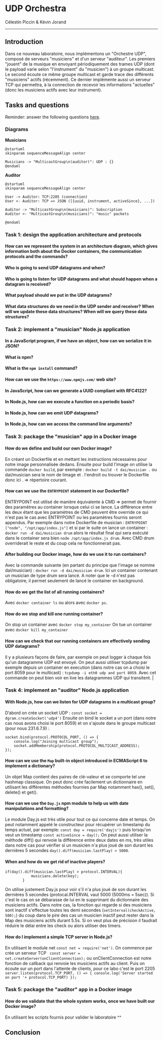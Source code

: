 UDP Orchestra
=============

Célestin Piccin & Kévin Jorand

------------

## Introduction

Dans ce nouveau laboratoire, nous implémentons un "Orchestre UDP", composé de serveurs "musiciens" et d'un serveur "auditeur". Les premiers "jouent" de la musique en envoyant périodiquement des trames UDP (dont le payload varie selon "l'instrument" du "musicien") à un groupe multicast. Le second écoute ce même groupe multicast et garde trace des différents "musiciens" actifs (récemment). Ce dernier implémente aussi un serveur TCP qui permettra, à la connection de recevoir les informations "actuelles" (donc les musiciens actifs avec leur instrument).

## Tasks and questions

Reminder: answer the following questions [here](https://forms.gle/6SM7cu4cYhNsRvqX8).

### Diagrams
**Musicians**
```plantuml
@startuml
skinparam sequenceMessageAlign center

Musicians -> "MulticastGroup\n(auditor)": UDP : {}
@enduml
```

**Auditor**
```plantuml
@startuml
skinparam sequenceMessageAlign center

User -> Auditor: TCP:2205 (connection)
User <- Auditor: TCP => JSON ([{uuid, instrument, activeSince}, ...])

Auditor -> "MulticastGroup\n(musicians)": Subscription
Auditor <- "MulticastGroup\n(musicians)": "music" packets

@enduml
```

### Task 1: design the application architecture and protocols


#### How can we represent the system in an **architecture diagram**, which gives information both about the Docker containers, the communication protocols and the commands? 

#### Who is going to **send UDP datagrams** and **when**? 

#### Who is going to **listen for UDP datagrams** and what should happen when a datagram is received?

#### What **payload** should we put in the UDP datagrams?

#### What **data structures** do we need in the UDP sender and receiver? When will we update these data structures? When will we query these data structures?

### Task 2: implement a "musician" Node.js application

#### In a JavaScript program, if we have an object, how can we **serialize it in JSON**?
#### What is **npm**?

#### What is the `npm install` command?

#### How can we use the `https://www.npmjs.com/` web site?

#### In JavaScript, how can we **generate a UUID** compliant with RFC4122?

#### In Node.js, how can we execute a function on a **periodic** basis?

#### In Node.js, how can we **emit UDP datagrams**?

#### In Node.js, how can we **access the command line arguments**?

### Task 3: package the "musician" app in a Docker image

#### How do we **define and build our own Docker image**?                                
En créant un Dockerfile et en mettant les instructions nécessaires pour notre image personnalisée dedans.
Ensuite pour build l'image on utilise la commande `docker build`, par exemple : ```docker build -t dai/musician .``` ou dai/musician sera le nom de limage et . l'endroit ou trouver le Dockerfile donc ici . => répertoire courant.

#### How can we use the `ENTRYPOINT` statement in our Dockerfile?                        
ENTRYPOINT est utilisé de manière équivalente à CMD => permet de fournir des paramètres au container lorsque celui ci se lance. La différence entre les deux étant que les paramètres de CMD peuvent être override ce qui n'est pas le cas avec ENTRYPOINT ou les paramètres fournis seront appendus.
Par exemple dans notre Dockerfile de musician : ```ENTRYPOINT ["node", "/opt/app/index.js"]``` et si par le suite on lance un container : ```docker run -d dai/musician drum``` alors le résultat final qui sera exécuté dans le container sera bien ```node /opt/app/index.js drum```. Avec CMD drum overriderait le reste et du coup cela ne fonctionnerait pas.

#### After building our Docker image, how do we use it to **run containers**?            
Avec la commande suivante (en partant du principe que l'image se nomme dai/musician) : ```docker run -d dai/musician drum```. Ici un container contenant un musician de type drum sera lancé. A noter que le -d n'est pas obligatoire, il permet seulement de lancé le container en background.

#### How do we get the list of all **running containers**?
Avec ```docker container ls``` ou alors avec ```docker ps```.

#### How do we **stop** and **kill** one running container?
On stop un container avec ```docker stop my_container```
On tue un container avec ```docker kill my_container```

#### How can we check that our running containers are effectively sending UDP datagrams? 
Il y a plusieurs façons de faire, par exemple on peut logger à chaque fois qu'un datagramme UDP est envoyé. On peut aussi utiliser tcpdump par exemple depuis un container en execution (dans notre cas on a choisi le port 8059 pour le multicast) : ```tcpdump -i eth0 udp and port 8059```. Avec cet commande on peut bien voir en live les datagrammes UDP qui transitent.                                                    |

### Task 4: implement an "auditor" Node.js application

#### With Node.js, how can we listen for UDP datagrams in a multicast group?
D’abord on crée un socket UDP : ```const socket = dgram.createSocket('udp4')```
Ensuite on bind le socket a un port (dans notre cas nous avons choisi le port 8059) et on s'ajoute dans le groupe multicast (pour nous 231.6.7.9) : 
```
socket.bind(protocol.PROTOCOL_PORT, () => {
    console.log("Joining multicast group");
    socket.addMembership(protocol.PROTOCOL_MULTICAST_ADDRESS);
});
```

#### How can we use the `Map` built-in object introduced in ECMAScript 6 to implement a **dictionary**?
Un objet Map contient des paires de clé-valeur et se comporte tel une hashmap classique. On peut donc crée facilement un dictionnaire en utilisant les différentes méthodes fournies par Map notamment has(), set(), delete() et get().

#### How can we use the `Day.js` npm module to help us with **date manipulations** and formatting?
Le module Day.js est très utile pour tout ce qui concerne date et temps. On peut notamment appelé le constructeur pour récupérer un timestamp du temps actuel, par exemple: ```const day = require('dayjs')``` puis lorsqu'on veut un timestamp ```const activeSince = day();```
On peut aussi utiliser la méthode diff() qui renvoie la différence entre deux dates en ms, très utiles dans notre cas pour vérifier si un musicien n'a plus joué de son durant les dernières 5 secondes `day().diff(musician.lastPlay) > 5000`. 

#### When and how do we **get rid of inactive players**?                                                

```
if(day().diff(musician.lastPlay) > protocol.INTERVAL){
            musicians.delete(key);
        }
```  
On utilise justement Day.js pour voir s'il n'a plus joué de son durant les dernières 5 secondes (protocal.INTERVAL vaut 5000 (5000ms = 5sec)). Si c'est le cas on se débarasse de lui en le supprimant du dictionnaire des musiciens actifs. 
Dans notre cas, la fonction qui regarde si des musiciens sont inactif s'effectue toutes les demi secondes (```setInterval(checkActive, 500);```) du coup dans le pire des cas un musicien inactif peut rester dans la Map des musiciens actifs durant 5.5s. Si on veut plus de précision il faudrait réduire le délai entre les check ou alors utiliser des timers.

#### How do I implement a **simple TCP server** in Node.js?

En utilisant le module net ```const net = require('net')```. On commence par crée un serveur TCP ```
const server = net.createServer(onClientConnection);``` ou onClientConnection est notre fonction de callback qui renvoie les musiciens actifs au client. 
Puis on écoute sur un port dans l'attente de clients, pour ce labo c'est le port 2205 ```server.listen(protocol.TCP_PORT, () => {
    console.log('Server started on port '+ protocol.TCP_PORT)
});```

### Task 5: package the "auditor" app in a Docker image

#### How do we validate that the whole system works, once we have built our Docker image? 
En utilisant les scripts fournis pour valider le laboratoire ^^



## Conclusion
